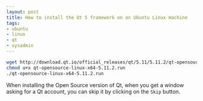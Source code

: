 ```yaml
---
layout: post
title: How to install the Qt 5 framework on an Ubuntu Linux machine
tags:
- ubuntu
- linux
- qt
- sysadmin
---
```


```bash
wget http://download.qt.io/official_releases/qt/5.11/5.11.2/qt-opensource-linux-x64-5.11.2.run
chmod u+x qt-opensource-linux-x64-5.11.2.run
./qt-opensource-linux-x64-5.11.2.run
```

When installing the Open Source version of Qt, when you get a window asking for a Qt account, you can skip it by clicking on the `Skip` button.
